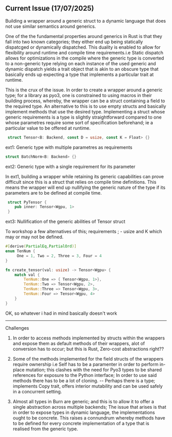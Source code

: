 Current Issue (17/07/2025)
---

Building a wrapper around a generic struct to a dynamic language that does not use similar
semantics around generics.

One of the the fundamental properties around generics in Rust is that they fall into two known
categories; they either end up being statically dispatcged or dynamically dispatched.
This duality is enabled to allow for flexibility around runtime and compile time requirements.i.e
Static dispatch allows for optimizations in the compile where the generic type is converted to a 
non-generic type relying on each instance of the used generic and dynamic dispatch yields a trait 
object that is akin to an obscure type that basically ends up expecting a type that implements a 
particular trait at runtime.

This is the crux of the issue.
In order to create a wrapper around a generic type; for a library as pyo3, one is constrained to using
macros in their building process, whereby, the wrapper can be a struct containing a field to the 
required type.
An alternative to this is to use empty structs and basically implement methods that use the desired 
type. Implementing a struct whose generic requirements is a type is slightly straightforward compared to
one whose parametres require some sort of specification beforehand; ie a particular value to be offered 
at runtime.


```rust
 struct Tensor<B: Backend, const D = usize, const K = Float> {}
```
ext1: Generic type with multiple parametres as requirements

```rust
struct BatchNorm<B: Backend> {}
```
ext2: Generic type with a single requirement for its parameter


In ext1, building a wrapper while retaining its generic capabilities can prove difficult since this is a 
struct that relies on compile time definitions. This means the wrapper will end up nullifying the generic 
nature of the type if its parameters are to be defined at compile time.


```rust
 struct PyTensor {
    pub inner: Tensor<Wgpu, 1>
 }
 ```
ext3: Nullification of the generic abilities of Tensor struct


To workshop a few alternatives of this;
 requirements ; - usize and K which may or may not be defined.

```rust
#[derive(PartialEq,PartialOrd)]
enum TenNum {
     One = 1, Two = 2, Three = 3, Four = 4
}

fn create_tensor(val: usize) -> Tensor<Wgpu> {
    match val {
        TenNum::One => { Tensor<Wgpu, 1>},
        TenNum::Two => Tensor<Wgpu, 2>,
        TenNum::Three => Tensor<Wgpu, 3>,
        TenNum::Four => Tensor<Wgpu, 4>
    }
}
```

OK, so whatever i had in mind basically doesn't work

----
Challenges
1. In order to access methods implemented by structs within the wrappers and expose them 
    as default methods of their wrappers, alot of conversion has to occur; but this is Rust,
    Zero-cost abstractions right??

2. Some of the methods implemented for the field structs of the wrappers require ownership 
    i.e Self has to be a paramenter in order to perform in-place mutation; this clashes with 
    the need for Pyo3 types to be shared references for exposure to the Python interface; 
    In order to use said methods there has to be a lot of cloning. -- 
    Perhaps there is a type; implements Copy trait, offers interior mutability and can be used 
    safely in a concurrent setting.

3. Almost all types in Burn are generic; and this is to allow it to offer a single abstraction across
    multiple backends; The issue that arises is that in order to expose types in dynamic language, 
    the implementations ought to be concrete. This raises a connundrum whereby methods have to be defined
    for every concrete implementation of a type that is realised from the generic type.